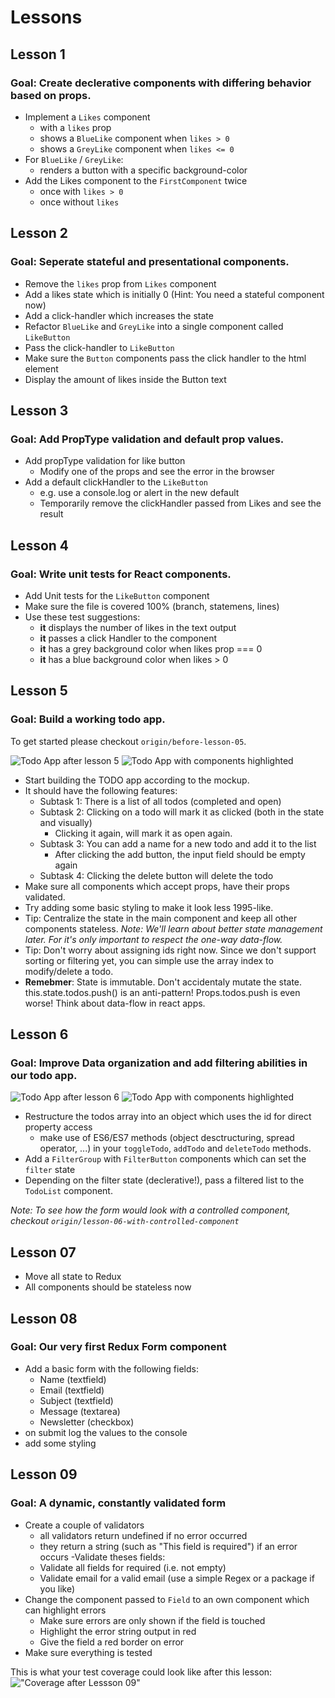 # Lessons

## Lesson 1

### Goal: Create declerative components with differing behavior based on props.

- Implement a `Likes` component
  - with a `likes` prop
  - shows a `BlueLike` component when `likes > 0`
  - shows a `GreyLike` component when `likes <= 0`
- For `BlueLike` / `GreyLike`:
  - renders a button with a specific background-color
- Add the Likes component to the `FirstComponent` twice
  - once with `likes > 0`
  - once without `likes`


## Lesson 2

### Goal: Seperate stateful and presentational components.

- Remove the `likes` prop from `Likes` component
- Add a likes state which is initially 0 (Hint: You need a stateful component now)
- Add a click-handler which increases the state
- Refactor `BlueLike` and `GreyLike` into a single component called `LikeButton`
- Pass the click-handler to `LikeButton`
- Make sure the `Button` components pass the click handler to the html element
- Display the amount of likes inside the Button text


## Lesson 3

### Goal: Add PropType validation and default prop values.

- Add propType validation for like button
  - Modify one of the props and see the error in the browser
- Add a default clickHandler to the `LikeButton`
  - e.g. use a console.log or alert in the new default
  - Temporarily remove the clickHandler passed from Likes and see the result


## Lesson 4

### Goal: Write unit tests for React components.

- Add Unit tests for the `LikeButton` component
- Make sure the file is covered 100% (branch, statemens, lines)
- Use these test suggestions:
  - **it** displays the number of likes in the text output
  - **it** passes a click Handler to the component
  - **it** has a grey background color when likes prop === 0
  - **it** has a blue background color when likes > 0

## Lesson 5

### Goal: Build a working todo app.

To get started please checkout `origin/before-lesson-05`.

![](images/todoApp.png "Todo App after lesson 5") ![](images/todoAppHighlights.png "Todo App with components highlighted")


- Start building the TODO app according to the mockup.
- It should have the following features:
  - Subtask 1: There is a list of all todos (completed and open)
  - Subtask 2: Clicking on a todo will mark it as clicked (both in the state and visually)
    - Clicking it again, will mark it as open again.
  - Subtask 3: You can add a name for a new todo and add it to the list
    - After clicking the add button, the input field should be empty again
  - Subtask 4: Clicking the delete button will delete the todo
- Make sure all components which accept props, have their props validated.
- Try adding some basic styling to make it look less 1995-like.
- Tip: Centralize the state in the main component and keep all other components stateless.
  *Note: We'll learn about better state management later. For it's only important to respect the one-way data-flow.*
- Tip: Don't worry about assigning ids right now. Since we don't support sorting or filtering yet, you can simple use the array index to modify/delete a todo.
- **Remebmer**: State is immutable. Don't accidentaly mutate the state. this.state.todos.push() is an anti-pattern! Props.todos.push is even worse! Think about data-flow in react apps.

## Lesson 6

### Goal: Improve Data organization and add filtering abilities in our todo app.

![](images/todoAppFilter.png "Todo App after lesson 6") ![](images/todoAppFilterHighlights.png "Todo App with components highlighted")

- Restructure the todos array into an object which uses the id for direct property access
  - make use of ES6/ES7 methods (object desctructuring, spread operator, ...) in your `toggleTodo`, `addTodo` and `deleteTodo` methods.
- Add a `FilterGroup` with `FilterButton` components which can set the `filter` state
- Depending on the filter state (declerative!), pass a filtered list to the `TodoList` component.

*Note: To see how the form would look with a controlled component, checkout `origin/lesson-06-with-controlled-component`*

## Lesson 07

- Move all state to Redux
- All components should be stateless now

## Lesson 08

### Goal: Our very first Redux Form component

- Add a basic form with the following fields:
  - Name (textfield)
  - Email (textfield)
  - Subject (textfield)
  - Message (textarea)
  - Newsletter (checkbox)
- on submit log the values to the console
- add some styling

## Lesson 09

### Goal: A dynamic, constantly validated form

- Create a couple of validators
  - all validators return undefined if no error occurred
  - they return a string (such as "This field is required") if an error occurs
-Validate theses fields:
  - Validate all fields for required (i.e. not empty)
  - Validate email for a valid email (use a simple Regex or a package if you like)
- Change the component passed to `Field` to an own component which can highlight errors
  - Make sure errors are only shown if the field is touched
  - Highlight the error string output in red
  - Give the field a red border on error
- Make sure everything is tested

This is what your test coverage could look like after this lesson:
!["Coverage after Lessson 09"](images/lesson09-coverage.png)
